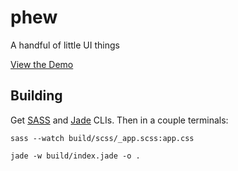 phew
====

A handful of little UI things

[View the Demo](http://danrashid.github.io/phew/)

Building
--------

Get [SASS](http://sass-lang.com/install) and [Jade](http://jade-lang.com/command-line/) CLIs. Then in a couple terminals:

`sass --watch build/scss/_app.scss:app.css`

`jade -w build/index.jade -o .`
